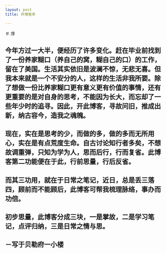 ```yaml
---
layout: post
title: 开博客序

---
```

＃ 序
## 今年方过一大半，便经历了许多变化。赶在毕业前找到了一份养家糊口（养自己的窝，糊自己的口）的工作，留在了美国。生活其实依旧是波澜不惊，无悲无喜。但我本来就是一个不安分的人，这样的生活非我所要。除了想做一份比养家糊口更有意义更有价值的事情，还有更重要的是对自身的思考，不能因为长大，而忘却了一些年少时的追寻。因此，开此博客，寻故问旧，推成出新，纳古容今，造我之魂魄。
## 现在，实在是思考的少，而做的多，做的多而无所用心，实在是有点荒度生命。自古讨论知行者多矣，不想故调重弹，只知为学为人，思而后行，行而复省。此博客第二功能便在于此，行前思量，行后反省。
## 而其三功用，就在于日常之笔记，近日，总是丢三落四，顾前而不能顾后，此博客可帮我梳理脉络，事办而功倍。
## 初步思量，此博客分成三块，一是掌故，二是学习笔记，点评归纳，三是日常之情与思。
##                                                                                                  －写于贝勒府一小楼